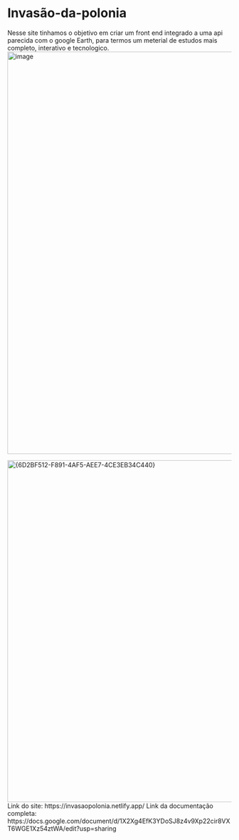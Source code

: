 # Invasão-da-polonia
Nesse site tinhamos o objetivo em criar um front end integrado a uma api parecida com o google Earth, para termos um meterial de estudos mais completo, interativo e tecnologico.
<img width="1903" height="905" alt="image" src="https://github.com/user-attachments/assets/439866be-d353-4fb4-a584-3c042b68ec9a" />

<img width="1424" height="769" alt="{6D2BF512-F891-4AF5-AEE7-4CE3EB34C440}" src="https://github.com/user-attachments/assets/45ffd6d0-ad81-4d34-a330-a9f6cee2f337" />
Link do site: https://invasaopolonia.netlify.app/
Link da documentação completa:
https://docs.google.com/document/d/1X2Xg4EfK3YDoSJ8z4v9Xp22cir8VXT6WGE1Xz54ztWA/edit?usp=sharing


